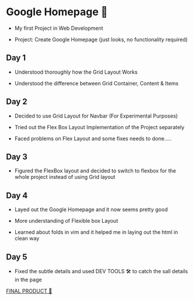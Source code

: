 # Google Homepage 🚀

- My first Project in Web Development

- Project: Create Google Homepage (just looks, no functionality required)

## Day 1

- Understood thoroughly how the Grid Layout Works

- Understood the difference between Grid Container, Content & Items

## Day 2

- Decided to use Grid Layout for Navbar (For Experimental Purposes)

- Tried out the Flex Box Layout Implementation of the Project separately

- Faced problems on Flex Layout and some fixes needs to done.....

## Day 3

- Figured the FlexBox layout and decided to switch to flexbox for the whole project instead of using Grid layout

## Day 4

- Layed out the Google Homepage and it now seems pretty good

- More understanding of Flexible box Layout

- Learned about folds in vim and it helped me in laying out the html in clean way

## Day 5

- Fixed the subtle details and used DEV TOOLS 🛠 to catch the sall details in the page

[FINAL PRODUCT 💪](https://swiftective.github.io/google-homepage/)
